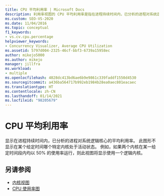 ```yaml
---
title: CPU 平均利用率 | Microsoft Docs
description: 利用率视图的 CPU 平均利用率是指在进程持续时间内，已分析的进程对系统逻辑核心的平均利用率。
ms.custom: SEO-VS-2020
ms.date: 11/04/2016
ms.topic: conceptual
f1_keywords:
- vs.cv.cpu.percentage
helpviewer_keywords:
- Concurrency Visualizer, Average CPU Utilization
ms.assetid: 5797d004-2325-46cf-bbf3-6739a15958ec
author: mikejo5000
ms.author: mikejo
manager: jillfra
ms.workload:
- multiple
ms.openlocfilehash: 4028dc413bd6ae6b9e9861c339faddf1550d4530
ms.sourcegitcommit: a436ba564717b992eb1984b28ea0aec801eacaec
ms.translationtype: HT
ms.contentlocale: zh-CN
ms.lasthandoff: 01/14/2021
ms.locfileid: "98205679"
---
```

# <a name="average-cpu-utilization"></a>CPU 平均利用率
显示在进程持续时间内，已分析的进程对系统逻辑核心的平均利用率。 此图形不显示在某个给定时间哪个特定内核处于活动状态。 例如，如果两个内核在某一给定时间段内均以 50% 的使用率运行，则此视图将显示使用一个逻辑内核。

## <a name="see-also"></a>另请参阅
- [内核视图](../profiling/cores-view.md)
- [CPU 使用率图](../profiling/cpu-utilization-graph.md)